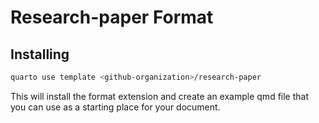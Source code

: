 # Research-paper Format

## Installing

```bash
quarto use template <github-organization>/research-paper
```

This will install the format extension and create an example qmd file
that you can use as a starting place for your document.


